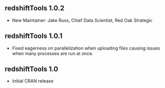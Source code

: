 ## redshiftTools 1.0.2

* New Maintainer: Jake Russ, Chief Data Scientist, Red Oak Strategic

## redshiftTools 1.0.1

* Fixed eagerness on parallelization when uploading files causing issues when many processes are run at once.

## redshiftTools 1.0

* Initial CRAN release
